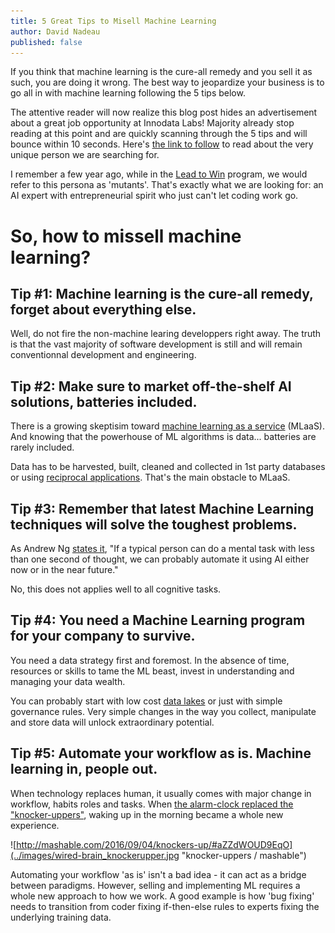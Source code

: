 ```yaml
---
title: 5 Great Tips to Misell Machine Learning
author: David Nadeau
published: false
---
```


If you think that machine learning is the cure-all remedy and you sell it as such, you are doing it wrong. 
The best way to jeopardize your business is to go all in with machine learning following the 5 tips below. 

The attentive reader will now realize this blog post hides an advertisement about a great job opportunity at Innodata Labs! 
Majority already stop reading at this point and are quickly scanning through the 5 tips and will bounce within 10 seconds. 
Here's [the link to follow](https://www.workable.com/j/4E2308F924) to read about the very unique person we are searching for. 

I remember a few year ago, while in the [Lead to Win](http://www.leadtowin.ca/) program, we would refer to this persona 
as 'mutants'. That's exactly what we are looking for: an AI expert with entrepreneurial spirit who just can't let coding work go.

# So, how to missell machine learning?

## Tip #1: Machine learning is the cure-all remedy, forget about everything else.

Well, do not fire the non-machine learing developpers right away. The truth is that the vast majority of software development is still and will remain conventionnal development and engineering.

## Tip #2: Make sure to market off-the-shelf AI solutions, batteries included.

There is a growing skeptisim toward [machine learning as a service](http://www.bradfordcross.com/blog/2017/3/3/five-ai-startup-predictions-for-2017) (MLaaS). And knowing that the powerhouse of ML algorithms is data... batteries are rarely included. 

Data has to be harvested, built, cleaned and collected in 1st party databases or using [reciprocal applications](http://www.rightrelevance.com/search/articles/hero?article=ad608ec74c0a09cc6088810356ad2b8264994d53&query=Machine%20Learning&taccount=ml_toparticles). That's the main obstacle to MLaaS.

## Tip #3: Remember that latest Machine Learning techniques will solve the toughest problems.

As Andrew Ng [states it](https://hbr.org/2016/11/what-artificial-intelligence-can-and-cant-do-right-now), "If a typical person can do a mental task with less than one second of thought, we can probably automate it using AI either now or in the near future."

No, this does not applies well to all cognitive tasks. 

## Tip #4: You need a Machine Learning program for your company to survive.

You need a data strategy first and foremost. In the absence of time, resources or skills to tame the ML beast, 
invest in understanding and managing your data wealth. 

You can probably start with low cost [data lakes](https://en.wikipedia.org/wiki/Data_lake) or just with simple governance rules. Very simple changes in the way you collect, manipulate and store data will unlock extraordinary potential.

## Tip #5: Automate your workflow as is. Machine learning in, people out.

When technology replaces human, it usually comes with major change in workflow, habits roles and tasks. When [the alarm-clock replaced the "knocker-uppers"](https://ines.io/blog/wired-brain-ai-powered-future), waking up in the morning became a whole new experience.

![http://mashable.com/2016/09/04/knockers-up/#aZZdWOUD9EqO](../images/wired-brain_knockerupper.jpg "knocker-uppers / mashable")

Automating your workflow 'as is' isn't a bad idea - it can act as a bridge between paradigms. However, selling and implementing ML requires a whole new approach to how we work. A good example is how 'bug fixing' needs to transition from coder fixing if-then-else rules to experts fixing the underlying training data.





